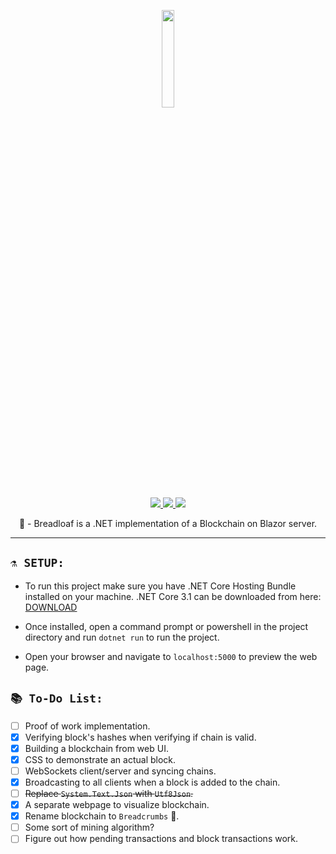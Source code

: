 <p align="center">
	<img src="https://i.imgur.com/4XONqbe.png" width="20%"/>
	</br>
	<a href="https://discord.gg/ZJaVXK8">
		<img src="https://img.shields.io/badge/Discord-Support-%237289DA.svg?logo=discord&style=for-the-badge&logoWidth=20&labelColor=0d0d0d" />
	</a>
  	<a href="http://buymeacoff.ee/Yucked">
		<img src="https://img.shields.io/badge/Buy%20Me%20A-Coffee-%23FF813F.svg?logo=buy-me-a-coffee&style=for-the-badge&logoWidth=20&labelColor=0d0d0d" />
	</a>
  	<a href="https://dev.azure.com/Yucked/Builds/_build?definitionId=3">
		<img src="https://img.shields.io/azure-devops/build/yucked/24313938-90f7-4803-a2c4-3f5493129c43/3?color=%23CB2E6D&label=Build%20Status&logo=azure-pipelines&logoColor=%232560E0&style=for-the-badge&labelColor=131313&logoWidth=20" />
	</a>
	<p align="center">
	     🍞 - Breadloaf is a .NET implementation of a Blockchain on Blazor server.
  </p>
</p>

---

## `⚗️ SETUP:`
- To run this project make sure you have .NET Core Hosting Bundle installed on your machine. 
.NET Core 3.1 can be downloaded from here: [DOWNLOAD](https://dotnet.microsoft.com/download/dotnet-core/3.1)

- Once installed, open a command prompt or powershell in the project directory and run `dotnet run` to run the project.

- Open your browser and navigate to `localhost:5000` to preview the web page.

## `📚 To-Do List:`
- [ ] Proof of work implementation.
- [x] Verifying block's hashes when verifying if chain is valid.
- [x] Building a blockchain from web UI.
- [x] CSS to demonstrate an actual block.
- [ ] WebSockets client/server and syncing chains.
- [x] Broadcasting to all clients when a block is added to the chain.
- [ ] ~~Replace `System.Text.Json` with `Utf8Json`.~~
- [x] A separate webpage to visualize blockchain.
- [x] Rename blockchain to `Breadcrumbs` 🍞.
- [ ] Some sort of mining algorithm?
- [ ] Figure out how pending transactions and block transactions work.
